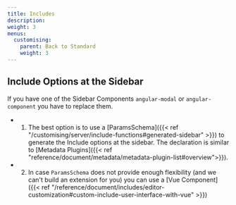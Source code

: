 ```yaml
---
title: Includes
description:
weight: 3
menus:
  customising:
    parent: Back to Standard
    weight: 3
---
```


## Include Options at the Sidebar

If you have one of the Sidebar Components `angular-modal` or `angular-component` you have to replace them.

- 1) The best option is to use a [ParamsSchema]({{< ref "/customising/server/include-functions#generated-sidebar" >}}) to generate the Include options at the sidebar. The declaration is similar to [Metadata Plugins]({{< ref "reference/document/metadata/metadata-plugin-list#overview">}}).
- 2) In case `ParamsSchema` does not provide enough flexibility (and we can't build an extension for you) you can use a [Vue Component]({{< ref "/reference/document/includes/editor-customization#custom-include-user-interface-with-vue" >}})
